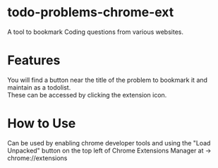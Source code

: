 # todo-problems-chrome-ext
A tool to bookmark Coding questions from various websites.

# Features
You will find a button near the title of the problem to bookmark it and maintain as a todolist. <br>
These can be accessed by clicking the extension icon.

# How to Use
Can be used by enabling chrome developer tools and using the "Load Unpacked" button on the top left of Chrome Extensions Manager at -> chrome://extensions<br>
